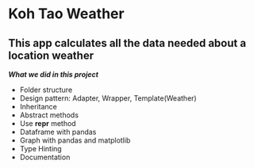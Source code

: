 # Koh Tao Weather

## This app calculates all the data needed about a location weather

_**What we did in this project**_

  * Folder structure
  * Design pattern: Adapter, Wrapper, Template(Weather)
  * Inheritance
  * Abstract methods
  * Use __repr__ method
  *  Dataframe with pandas
  *  Graph with pandas and matplotlib
  * Type Hinting
  * Documentation

